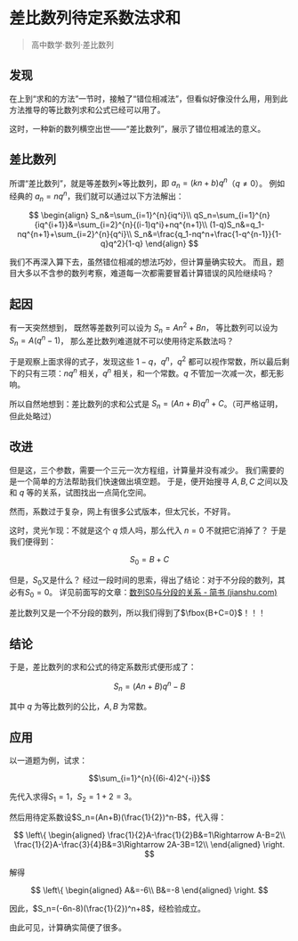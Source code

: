 # 差比数列待定系数法求和

> 高中数学·数列·差比数列

## 发现

在上到“求和的方法”一节时，接触了“错位相减法”，但看似好像没什么用，用到此方法推导的等比数列求和公式已经可以用了。

这时，一种新的数列横空出世——“差比数列”，展示了错位相减法的意义。

## 差比数列

所谓“差比数列”，就是等差数列×等比数列，即 $a_n=(kn+b)q^n$（$q\ne 0$）。
例如经典的 $a_n=nq^n$，我们就可以通过以下方法解出：

$$
\begin{align}
S_n&=\sum_{i=1}^{n}{iq^i}\\
qS_n=\sum_{i=1}^{n}{iq^{i+1}}&=\sum_{i=2}^{n}{(i-1)q^i}+nq^{n+1}\\
(1-q)S_n&=q_1-nq^{n+1}+\sum_{i=2}^{n}{q^i}\\
S_n&=\frac{q_1-nq^n+\frac{1-q^{n-1}}{1-q}q^2}{1-q}
\end{align}
$$

我们不再深入算下去，虽然错位相减的想法巧妙，但计算量确实较大。
而且，题目大多以不含参的数列考察，难道每一次都需要冒着计算错误的风险继续吗？

## 起因

有一天突然想到，
既然等差数列可以设为 $S_n=An^2+Bn$，
等比数列可以设为 $S_n=A(q^n-1)$，
那么差比数列难道就不可以使用待定系数法吗？

于是观察上面求得的式子，发现这些 $1-q$，$q^n$，$q^2$ 都可以视作常数，所以最后剩下的只有三项：$nq^n$ 相关，$q^n$ 相关，和一个常数。$q$ 不管加一次减一次，都无影响。

所以自然地想到：差比数列的求和公式是 $S_n=(An+B)q^n+C$。（可严格证明，但此处略过）

## 改进

但是这，三个参数，需要一个三元一次方程组，计算量并没有减少。
我们需要的是一个简单的方法帮助我们快速做出填空题。
于是，便开始搜寻 $A,B,C$ 之间以及和 $q$ 等的关系，试图找出一点简化空间。

然而，系数过于复杂，网上有很多公式版本，但太冗长，不好背。

这时，灵光乍现：不就是这个 $q$ 烦人吗，那么代入 $n=0$ 不就把它消掉了？
于是我们便得到：

$$
S_0=B+C
$$

但是，$S_0$又是什么？
经过一段时间的思索，得出了结论：对于不分段的数列，其必有$S_0=0$。
详见前面写的文章：[数列S0与分段的关系 - 简书 (jianshu.com)](https://www.jianshu.com/p/cae88d10c495)

差比数列又是一个不分段的数列，所以我们得到了$\fbox{B+C=0}$！！！

## 结论

于是，差比数列的求和公式的待定系数形式便形成了：

$$
S_n=(An+B)q^n-B
$$

其中 $q$ 为等比数列的公比，$A,B$ 为常数。

## 应用

以一道题为例，试求：

$$\sum_{i=1}^{n}{(6i-4)2^{-i}}$$

先代入求得$S_1=1$，$S_2=1+2=3$。

然后用待定系数设$S_n=(An+B)(\frac{1}{2})^n-B$，代入得：

$$
\left\{
\begin{aligned}
\frac{1}{2}A-\frac{1}{2}B&=1\Rightarrow A-B=2\\
\frac{1}{2}A-\frac{3}{4}B&=3\Rightarrow 2A-3B=12\\
\end{aligned}
\right.
$$

解得

$$
\left\{
\begin{aligned}
A&=-6\\
B&=-8
\end{aligned}
\right.
$$

因此，$S_n=(-6n-8)(\frac{1}{2})^n+8$，经检验成立。

由此可见，计算确实简便了很多。
